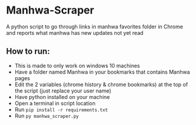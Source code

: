 # Manhwa-Scraper
A python script to go through links in manhwa favorites folder in Chrome and reports what manhwa has new updates not yet read

## How to run:
  - This is made to only work on windows 10 machines
  - Have a folder named Manhwa in your bookmarks that contains Manhwa pages
  - Edit the 2 variables (chrome history & chrome bookmarks) at the top of the script (just replace your user name)
  - Have python installed on your machine
  - Open a terminal in script location
  - Run `pip install -r requirements.txt`
  - Run `py manhwa_scraper.py`
